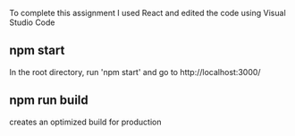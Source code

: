 To complete this assignment I used React and edited the code using Visual Studio Code

## npm start

In the root directory, run 'npm start' and go to http://localhost:3000/

## npm run build

creates an optimized build for production
